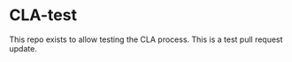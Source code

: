 # CLA-test
This repo exists to allow testing the CLA process. 
This is a test pull request update. 
